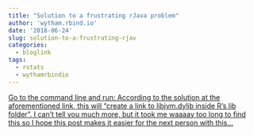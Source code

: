 ```yaml
---
title: "Solution to a frustrating rJava problem"
author: 'wytham.rbind.io'
date: '2018-06-24'
slug: solution-to-a-frustrating-rjav
categories:
  - bloglink
tags:
  - rstats
  - wythamrbindio
---
```


[Go to the command line and run: According to the solution at the aforementioned link, this will “create a link to libjvm.dylib inside R’s lib folder”. I can’t tell you much more, but it took me waaaay too long to find this so I hope this post makes it easier for the next person with this...<click to read more>](https://wytham.rbind.io/post/solution-to-a-frustrating-rjava-problem/)

